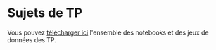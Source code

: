 # Sujets de TP

Vous pouvez [télécharger ici](TPs.zip) l'ensemble des notebooks et des jeux de données des TP.